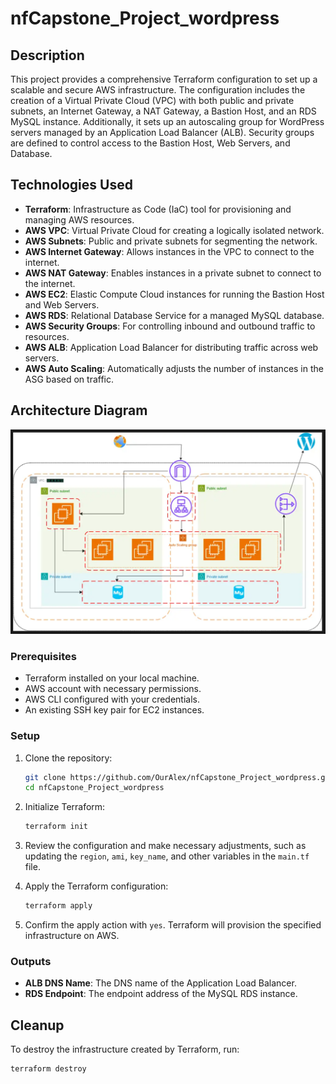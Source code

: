 # nfCapstone_Project_wordpress

## Description

This project provides a comprehensive Terraform configuration to set up a scalable and secure AWS infrastructure. The configuration includes the creation of a Virtual Private Cloud (VPC) with both public and private subnets, an Internet Gateway, a NAT Gateway, a Bastion Host, and an RDS MySQL instance. Additionally, it sets up an autoscaling group for WordPress servers managed by an Application Load Balancer (ALB). Security groups are defined to control access to the Bastion Host, Web Servers, and Database.

## Technologies Used

- **Terraform**: Infrastructure as Code (IaC) tool for provisioning and managing AWS resources.
- **AWS VPC**: Virtual Private Cloud for creating a logically isolated network.
- **AWS Subnets**: Public and private subnets for segmenting the network.
- **AWS Internet Gateway**: Allows instances in the VPC to connect to the internet.
- **AWS NAT Gateway**: Enables instances in a private subnet to connect to the internet.
- **AWS EC2**: Elastic Compute Cloud instances for running the Bastion Host and Web Servers.
- **AWS RDS**: Relational Database Service for a managed MySQL database.
- **AWS Security Groups**: For controlling inbound and outbound traffic to resources.
- **AWS ALB**: Application Load Balancer for distributing traffic across web servers.
- **AWS Auto Scaling**: Automatically adjusts the number of instances in the ASG based on traffic.

## Architecture Diagram

![Architecture Diagram](https://github.com/OurAlex/nfCapstone_Project_wordpress/blob/main/AWS_infrastructure.png)

### Prerequisites

- Terraform installed on your local machine.
- AWS account with necessary permissions.
- AWS CLI configured with your credentials.
- An existing SSH key pair for EC2 instances.

### Setup

1. Clone the repository:

    ```sh
    git clone https://github.com/OurAlex/nfCapstone_Project_wordpress.git
    cd nfCapstone_Project_wordpress
    ```

2. Initialize Terraform:

    ```sh
    terraform init
    ```

3. Review the configuration and make necessary adjustments, such as updating the `region`, `ami`, `key_name`, and other variables in the `main.tf` file.

4. Apply the Terraform configuration:

    ```sh
    terraform apply
    ```

5. Confirm the apply action with `yes`. Terraform will provision the specified infrastructure on AWS.

### Outputs

- **ALB DNS Name**: The DNS name of the Application Load Balancer.
- **RDS Endpoint**: The endpoint address of the MySQL RDS instance.

## Cleanup

To destroy the infrastructure created by Terraform, run:

```sh
terraform destroy
